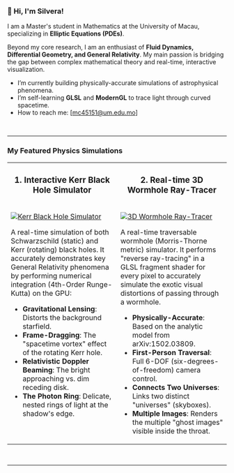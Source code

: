 ### 👋 Hi, I'm Silvera!

I am a Master's student in Mathematics at the University of Macau, specializing in **Elliptic Equations (PDEs)**.

Beyond my core research, I am an enthusiast of **Fluid Dynamics, Differential Geometry, and General Relativity**. My main passion is bridging the gap between complex mathematical theory and real-time, interactive visualization.

-  I’m currently building physically-accurate simulations of astrophysical phenomena.
-  I’m self-learning **GLSL** and **ModernGL** to trace light through curved spacetime.
-  How to reach me: [mc45151@um.edu.mo]

<br />

---

### My Featured Physics Simulations

<table>
  <tr>
    <td width="50%" valign="top">
      <h3 align="center">1. Interactive Kerr Black Hole Simulator</h3>
      <br />
      <a href="https://github.com/Silvera0218/BlackHole-Simulation">
        <img src="https://raw.githubusercontent.com/Silvera0218/BlackHole-Simulation/main/gif/blackhole_recording0.gif" alt="Kerr Black Hole Simulator" />
      </a>
      <br />
      <p>
        A real-time simulation of both Schwarzschild (static) and Kerr (rotating) black holes. It accurately demonstrates key General Relativity phenomena by performing numerical integration (4th-Order Runge-Kutta) on the GPU:
      </p>
      <ul>
        <li><b>Gravitational Lensing</b>: Distorts the background starfield.</li>
        <li><b>Frame-Dragging</b>: The "spacetime vortex" effect of the rotating Kerr hole.</li>
        <li><b>Relativistic Doppler Beaming</b>: The bright approaching vs. dim receding disk.</li>
        <li><b>The Photon Ring</b>: Delicate, nested rings of light at the shadow's edge.</li>
      </ul>
    </td>
    <td width="50%" valign="top">
      <h3 align="center">2. Real-time 3D Wormhole Ray-Tracer</h3>
      <br />
      <a href="https://github.com/Silvera0218/Real-time-3D-Wormhole-from-Visualizing-Interstellar-s-Wormhole-">
        <img src="https://raw.githubusercontent.com/Silvera0218/Real-time-3D-Wormhole-from-Visualizing-Interstellar-s-Wormhole-/main/gif_wh.gif" alt="3D Wormhole Ray-Tracer" />
      </a>
      <br />
      <p>
        A real-time traversable wormhole (Morris-Thorne metric) simulator. It performs "reverse ray-tracing" in a GLSL fragment shader for every pixel to accurately simulate the exotic visual distortions of passing through a wormhole.
      </p>
      <ul>
        <li><b>Physically-Accurate</b>: Based on the analytic model from arXiv:1502.03809.</li>
        <li><b>First-Person Traversal</b>: Full 6-DOF (six-degrees-of-freedom) camera control.</li>
        <li><b>Connects Two Universes</b>: Links two distinct "universes" (skyboxes).</li>
        <li><b>Multiple Images</b>: Renders the multiple "ghost images" visible inside the throat.</li>
      </ul>
    </td>
  </tr>
</table>

<br />

---
